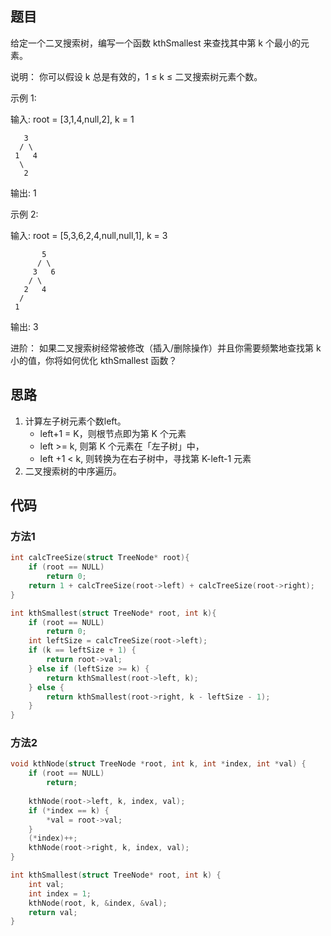 ## 题目

给定一个二叉搜索树，编写一个函数 kthSmallest 来查找其中第 k 个最小的元素。

说明：
你可以假设 k 总是有效的，1 ≤ k ≤ 二叉搜索树元素个数。

示例 1:

输入: root = [3,1,4,null,2], k = 1

       3
      / \
     1   4
      \
       2
输出: 1

示例 2:

输入: root = [5,3,6,2,4,null,null,1], k = 3

           5
          / \
         3   6
        / \
       2   4
      /
     1
输出: 3

进阶：
如果二叉搜索树经常被修改（插入/删除操作）并且你需要频繁地查找第 k 小的值，你将如何优化 kthSmallest 函数？

## 思路

1. 计算左子树元素个数left。
    - left+1 = K，则根节点即为第 K 个元素
    - left >= k, 则第 K 个元素在「左子树」中，
    - left +1 < k, 则转换为在右子树中，寻找第 K-left-1 元素
2. 二叉搜索树的中序遍历。

## 代码

### 方法1

```c
int calcTreeSize(struct TreeNode* root){  
    if (root == NULL)  
        return 0;  
    return 1 + calcTreeSize(root->left) + calcTreeSize(root->right);          
}  

int kthSmallest(struct TreeNode* root, int k){
    if (root == NULL)
        return 0;
    int leftSize = calcTreeSize(root->left);  
    if (k == leftSize + 1) {
        return root->val;
    } else if (leftSize >= k) {
        return kthSmallest(root->left, k);
    } else {
        return kthSmallest(root->right, k - leftSize - 1);
    }
}
```

### 方法2

```c
void kthNode(struct TreeNode *root, int k, int *index, int *val) {
    if (root == NULL) 
        return;
    
    kthNode(root->left, k, index, val);
    if (*index == k) {
        *val = root->val;
    }
    (*index)++;
    kthNode(root->right, k, index, val);
}

int kthSmallest(struct TreeNode* root, int k) {
    int val;
    int index = 1;
    kthNode(root, k, &index, &val);
    return val;
}
```
